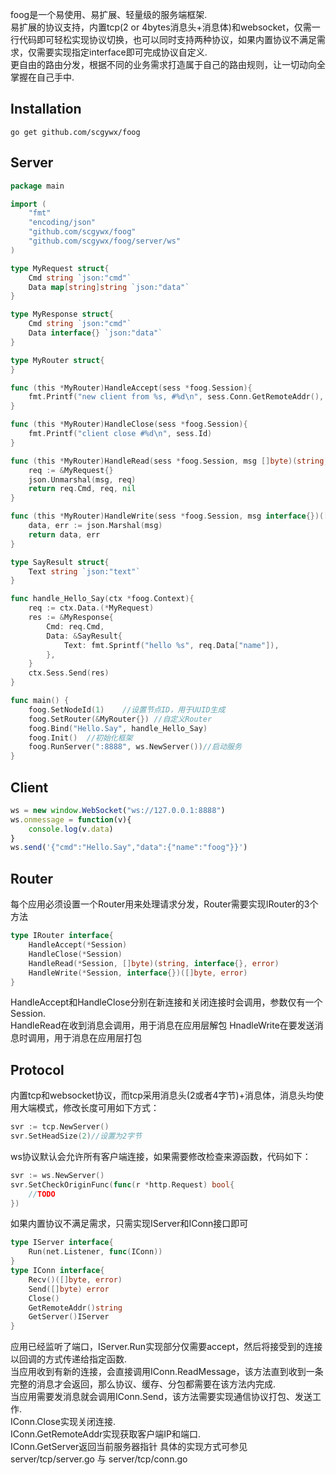 foog是一个易使用、易扩展、轻量级的服务端框架.  
易扩展的协议支持，内置tcp(2 or 4bytes消息头+消息体)和websocket，仅需一行代码即可轻松实现协议切换，也可以同时支持两种协议，如果内置协议不满足需求，仅需要实现指定interface即可完成协议自定义.  
更自由的路由分发，根据不同的业务需求打造属于自己的路由规则，让一切动向全掌握在自己手中.   

## Installation
```shell
go get github.com/scgywx/foog
```

## Server
```go
package main

import (
	"fmt"
	"encoding/json"
	"github.com/scgywx/foog"
	"github.com/scgywx/foog/server/ws"
)

type MyRequest struct{
	Cmd string `json:"cmd"`
	Data map[string]string `json:"data"`
}

type MyResponse struct{
	Cmd string `json:"cmd"`
	Data interface{} `json:"data"`
}

type MyRouter struct{
}

func (this *MyRouter)HandleAccept(sess *foog.Session){
	fmt.Printf("new client from %s, #%d\n", sess.Conn.GetRemoteAddr(), sess.Id)
}

func (this *MyRouter)HandleClose(sess *foog.Session){
	fmt.Printf("client close #%d\n", sess.Id)
}

func (this *MyRouter)HandleRead(sess *foog.Session, msg []byte)(string, interface{}, error){
	req := &MyRequest{}
	json.Unmarshal(msg, req)
	return req.Cmd, req, nil
}

func (this *MyRouter)HandleWrite(sess *foog.Session, msg interface{})([]byte, error){
	data, err := json.Marshal(msg)
	return data, err
}

type SayResult struct{
	Text string `json:"text"`
}

func handle_Hello_Say(ctx *foog.Context){
	req := ctx.Data.(*MyRequest)
	res := &MyResponse{
		Cmd: req.Cmd,
		Data: &SayResult{
			Text: fmt.Sprintf("hello %s", req.Data["name"]),
		},
	}
	ctx.Sess.Send(res)
}

func main() {
	foog.SetNodeId(1)    //设置节点ID，用于UUID生成
	foog.SetRouter(&MyRouter{}) //自定义Router
	foog.Bind("Hello.Say", handle_Hello_Say) 
	foog.Init()  //初始化框架
	foog.RunServer(":8888", ws.NewServer())//启动服务
}
```

## Client
```js
ws = new window.WebSocket("ws://127.0.0.1:8888")
ws.onmessage = function(v){
	console.log(v.data)
}
ws.send('{"cmd":"Hello.Say","data":{"name":"foog"}}')
```

## Router
每个应用必须设置一个Router用来处理请求分发，Router需要实现IRouter的3个方法
```go
type IRouter interface{
	HandleAccept(*Session)
	HandleClose(*Session)
	HandleRead(*Session, []byte)(string, interface{}, error)
	HandleWrite(*Session, interface{})([]byte, error)
}
```
HandleAccept和HandleClose分别在新连接和关闭连接时会调用，参数仅有一个Session.  
HandleRead在收到消息会调用，用于消息在应用层解包
HnadleWrite在要发送消息时调用，用于消息在应用层打包

## Protocol
内置tcp和websocket协议，而tcp采用消息头(2或者4字节)+消息体，消息头均使用大端模式，修改长度可用如下方式：
```go
svr := tcp.NewServer()
svr.SetHeadSize(2)//设置为2字节
```

ws协议默认会允许所有客户端连接，如果需要修改检查来源函数，代码如下：
```go
svr := ws.NewServer()
svr.SetCheckOriginFunc(func(r *http.Request) bool{
	//TODO
})
```

如果内置协议不满足需求，只需实现IServer和IConn接口即可
```go
type IServer interface{
	Run(net.Listener, func(IConn))
}
type IConn interface{
	Recv()([]byte, error)
	Send([]byte) error
	Close()
	GetRemoteAddr()string
	GetServer()IServer
}
```

应用已经监听了端口，IServer.Run实现部分仅需要accept，然后将接受到的连接以回调的方式传递给指定函数.  
当应用收到有新的连接，会直接调用IConn.ReadMessage，该方法直到收到一条完整的消息才会返回，那么协议、缓存、分包都需要在该方法内完成.  
当应用需要发消息就会调用IConn.Send，该方法需要实现通信协议打包、发送工作.  
IConn.Close实现关闭连接.  
IConn.GetRemoteAddr实现获取客户端IP和端口.  
IConn.GetServer返回当前服务器指针
具体的实现方式可参见server/tcp/server.go 与 server/tcp/conn.go